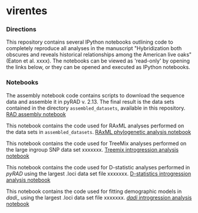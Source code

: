 virentes
========

### Directions

This repository contains several IPython notebooks outlining code to completely reproduce 
all analyses in the manuscript "Hybridization both obscures and reveals historical relationships among the American live oaks" (Eaton et al. xxxx). The notebooks can be viewed as 'read-only' by opening the links below, or they can be opened and executed as IPython notebooks.  

### Notebooks  
The assembly notebook code contains scripts to download the sequence data and assemble it in pyRAD v. 2.13. The final result is the data sets contained in the directory `assembled_datasets`, available in this repository.  
[RAD assembly notebook](
http://nbviewer.ipython.org/github/dereneaton/virentes/blob/master/virentes_introgression.ipynb)   

This notebook contains the code used for RAxML analyses performed on the data sets in `assembled_datasets`. 
[RAxML phylogenetic analysis notebook]()  


This notebook contains the code used for TreeMix analyses performed on the large ingroup SNP data set xxxxxxx. 
[Treemix introgression analysis notebook]()  


This notebook contains the code used for D-statistic analyses performed in _pyRAD_ using the largest .loci data set file xxxxxxx. 
[D-statistics introgression analysis notebook]()  


This notebook contains the code used for fitting demographic models in _dadi__ using the largest .loci data set file xxxxxxx. 
[_dadi_ introgression analysis notebook]()  

